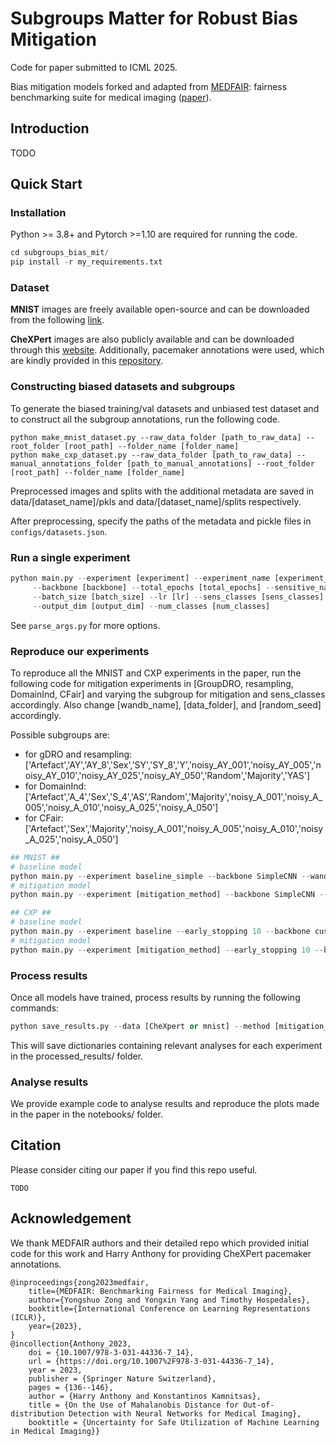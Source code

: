 # Subgroups Matter for Robust Bias Mitigation

Code for paper submitted to ICML 2025.

Bias mitigation models forked and adapted from [MEDFAIR](https://github.com/ys-zong/MEDFAIR/blob/main/): fairness benchmarking suite for medical imaging ([paper](https://arxiv.org/abs/2210.01725)). 

## Introduction

TODO

## Quick Start

### Installation
Python >= 3.8+ and Pytorch >=1.10 are required for running the code.

```python
cd subgroups_bias_mit/
pip install -r my_requirements.txt
```

### Dataset

**MNIST** images are freely available open-source and can be downloaded from the following [link](https://www.kaggle.com/datasets/hojjatk/mnist-dataset).

**CheXPert** images are also publicly available and can be downloaded through this [website](https://stanfordmlgroup.github.io/competitions/chexpert/). 
Additionally, pacemaker annotations were used, which are kindly provided in this [repository](https://github.com/HarryAnthony/Mahalanobis-OOD-detection).

### Constructing biased datasets and subgroups

To generate the biased training/val datasets and unbiased test dataset and to construct all the subgroup annotations, run the following code. 
```
python make_mnist_dataset.py --raw_data_folder [path_to_raw_data] --root_folder [root_path] --folder_name [folder_name]
python make_cxp_dataset.py --raw_data_folder [path_to_raw_data] --manual_annotations_folder [path_to_manual_annotations] --root_folder [root_path] --folder_name [folder_name]
```

Preprocessed images and splits with the additional metadata are saved in data/[dataset_name]/pkls and data/[dataset_name]/splits respectively.
 
After preprocessing, specify the paths of the metadata and pickle files in `configs/datasets.json`.

### Run a single experiment

```python
python main.py --experiment [experiment] --experiment_name [experiment_name] --dataset_name [dataset_name] \
     --backbone [backbone] --total_epochs [total_epochs] --sensitive_name [sensitive_name] \
     --batch_size [batch_size] --lr [lr] --sens_classes [sens_classes]  --val_strategy [val_strategy] \
     --output_dim [output_dim] --num_classes [num_classes]
```

See `parse_args.py` for more options.

### Reproduce our experiments

To reproduce all the MNIST and CXP experiments in the paper, run the following code for mitigation experiments in [GroupDRO, resampling, DomainInd, CFair] and varying the subgroup for mitigation and sens_classes accordingly. Also change [wandb_name], [data_folder], and [random_seed] accordingly.

Possible subgroups are:
- for gDRO and resampling: ['Artefact','AY','AY_8','Sex','SY','SY_8','Y','noisy_AY_001','noisy_AY_005','noisy_AY_010','noisy_AY_025','noisy_AY_050','Random','Majority','YAS']
- for DomainInd: ['Artefact','A_4','Sex','S_4','AS','Random','Majority','noisy_A_001','noisy_A_005','noisy_A_010','noisy_A_025','noisy_A_050']
- for CFair: ['Artefact','Sex','Majority','noisy_A_001','noisy_A_005','noisy_A_010','noisy_A_025','noisy_A_050']

```python
## MNIST ##
# baseline model
python main.py --experiment baseline_simple --backbone SimpleCNN --wandb_name [wandb_name] --groupdro_adj 1 --early_stopping 50 --dataset_name MNIST --data_folder [data_folder] --is_small True --total_epochs 50 --batch_size 128 --lr 0.001 --output_dim 1 --num_classes 1  --random_seed [random_seed]
# mitigation model
python main.py --experiment [mitigation_method] --backbone SimpleCNN --wandb_name [wandb_name] --early_stopping 50 --dataset_name MNIST --data_folder [data_folder] --is_small True --total_epochs 50 --sensitive_name [subgroup] --sens_classes [n_subgroups] --batch_size 128 --lr 0.001 --output_dim 1 --num_classes 1  --random_seed [random_seed]

## CXP ##
# baseline model
python main.py --experiment baseline --early_stopping 10 --backbone cusDenseNet121 --wandb_name [wandb_name] --early_stopping 10 --dataset_name CXP --data_folder [data_folder] --pretrained True --total_epochs 100 --batch_size 256 --lr 0.0005 --output_dim 1 --num_classes 1 --random_seed [random_seed]
# mitigation model
python main.py --experiment [mitigation_method] --early_stopping 10 --backbone cusDenseNet121 --wandb_name [wandb_name] --early_stopping 10 --dataset_name CXP --data_folder [data_folder] --pretrained True --total_epochs 100 --sensitive_name [subgroup] --sens_classes [n_subgroups] --batch_size 256 --lr 0.0005 --output_dim 1 --num_classes 1 --random_seed [random_seed]
```


### Process results

Once all models have trained, process results by running the following commands:

```python
python save_results.py --data [CheXpert or mnist] --method [mitigation_method] --root_folder [path_to_root_folder] --experiment_folder [parent_dir_where_experiments_are_saved] --data_folder [data_folder] --wandb_name [wandb_name] --random_seed_folders [random_seed_folders]
```
This will save dictionaries containing relevant analyses for each experiment in the processed_results/ folder.

### Analyse results

We provide example code to analyse results and reproduce the plots made in the paper in the notebooks/ folder.

## Citation
Please consider citing our paper if you find this repo useful.
```
TODO
```

## Acknowledgement

We thank MEDFAIR authors and their detailed repo which provided initial code for this work and Harry Anthony for providing CheXPert pacemaker annotations.
```
@inproceedings{zong2023medfair,
    title={MEDFAIR: Benchmarking Fairness for Medical Imaging},
    author={Yongshuo Zong and Yongxin Yang and Timothy Hospedales},
    booktitle={International Conference on Learning Representations (ICLR)},
    year={2023},
}
@incollection{Anthony_2023,
	doi = {10.1007/978-3-031-44336-7_14},
	url = {https://doi.org/10.1007%2F978-3-031-44336-7_14},
	year = 2023,
	publisher = {Springer Nature Switzerland},
	pages = {136--146},
	author = {Harry Anthony and Konstantinos Kamnitsas},
	title = {On the Use of Mahalanobis Distance for Out-of-distribution Detection with Neural Networks for Medical Imaging},
	booktitle = {Uncertainty for Safe Utilization of Machine Learning in Medical Imaging}}
```

